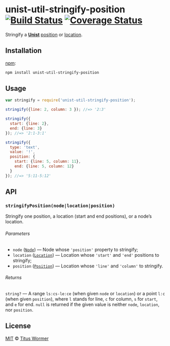 # unist-util-stringify-position [![Build Status][build-badge]][build-page] [![Coverage Status][coverage-badge]][coverage-page]

Stringify a [**Unist**][unist] [position][] or [location][].

## Installation

[npm][]:

```bash
npm install unist-util-stringify-position
```

## Usage

```javascript
var stringify = require('unist-util-stringify-position');

stringify({line: 2, column: 3 }); //=> '2:3'

stringify({
  start: {line: 2},
  end: {line: 3}
}); //=> '2:1-3:1'

stringify({
  type: 'text',
  value: '!',
  position: {
    start: {line: 5, column: 11},
    end: {line: 5, column: 12}
  }
}); //=> '5:11-5:12'
```

## API

### `stringifyPosition(node|location|position)`

Stringify one position, a location (start and end positions), or
a node’s location.

###### Parameters

*   `node` ([`Node`][node])
    — Node whose `'position'` property to stringify;
*   `location` ([`Location`][location])
    — Location whose `'start'` and `'end'` positions to stringify;
*   `position` ([`Position`][position])
    — Location whose `'line'` and `'column'` to stringify.

###### Returns

`string?` — A range `ls:cs-le:ce` (when given `node` or
`location`) or a point `l:c` (when given `position`), where `l` stands
for line, `c` for column, `s` for `start`, and `e` for
end.  `null` is returned if the given value is neither `node`,
`location`, nor `position`.

## License

[MIT][license] © [Titus Wormer][author]

<!-- Definition -->

[build-badge]: https://img.shields.io/travis/wooorm/unist-util-stringify-position.svg

[build-page]: https://travis-ci.org/wooorm/unist-util-stringify-position

[coverage-badge]: https://img.shields.io/codecov/c/github/wooorm/unist-util-stringify-position.svg

[coverage-page]: https://codecov.io/github/wooorm/unist-util-stringify-position?branch=master

[npm]: https://docs.npmjs.com/cli/install

[license]: LICENSE

[author]: http://wooorm.com

[unist]: https://github.com/wooorm/unist

[node]: https://github.com/wooorm/unist#node

[location]: https://github.com/wooorm/unist#location

[position]: https://github.com/wooorm/unist#position
